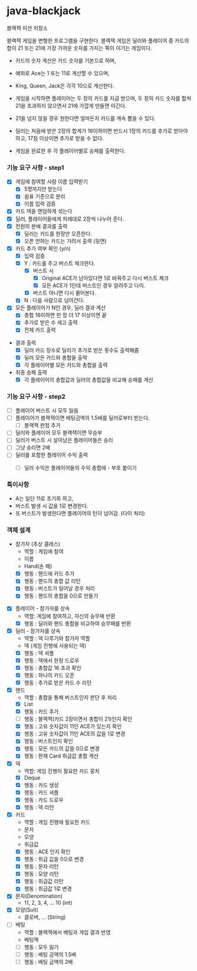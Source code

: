 # java-blackjack

블랙잭 미션 저장소

블랙잭 게임을 변형한 프로그램을 구현한다. 블랙잭 게임은 딜러와 플레이어 중 카드의 합이 21 또는 21에 가장 가까운 숫자를 가지는 쪽이 이기는 게임이다.

- 카드의 숫자 계산은 카드 숫자를 기본으로 하며, 
- 예외로 Ace는 1 또는 11로 계산할 수 있으며, 
- King, Queen, Jack은 각각 10으로 계산한다.

- 게임을 시작하면 플레이어는 두 장의 카드를 지급 받으며, 두 장의 카드 숫자를 합쳐 21을 초과하지 않으면서 21에 가깝게 만들면 이긴다.
- 21을 넘지 않을 경우 원한다면 얼마든지 카드를 계속 뽑을 수 있다.
- 딜러는 처음에 받은 2장의 합계가 16이하이면 반드시 1장의 카드를 추가로 받아야 하고, 17점 이상이면 추가로 받을 수 없다.

- 게임을 완료한 후 각 플레이어별로 승패를 출력한다.

### 기능 요구 사항 - step1
- [x] 게임에 참여할 사람 이름 입력받기
  - [x] 5명까지만 받는다
  - [x] 쉼표 기준으로 분리
  - [x] 이름 입력 검증
- [x] 카드 덱을 랜덤하게 섞는다
- [x] 딜러, 플레이어들에게 차례대로 2장씩 나누어 준다.
- [x] 전원의 분배 결과를 출력
  - [x] 딜러는 카드를 한장만 오픈한다.
  - [x] 오픈 안하는 카드는 가려서 출력 (뒷면) 
- [x] 카드 추가 여부 확인 (y/n)
  - [x] 입력 검증
  - [x] Y : 카드를 주고 버스트 체크한다.
    - [x] 버스트 시
      - [x] Original ACE가 남아있다면 1로 바꿔주고 다시 버스트 체크 
      - [x] 모든 ACE가 1인데 버스트인 경우 알려주고 다이.
    - [x] 버스트 아니면 다시 물어본다.
  - [x] N : 다음 사람으로 넘어간다.
- [x] 모든 플레이어가 N인 경우, 딜러 결과 계산
  - [X] 총합 16이하면 한 장 더 17 이상이면 끝
  - [X] 추가로 받은 수 세고 출력
  - [X] 전체 카드 출력
- 결과 출력
  - [X] 딜러 카드 장수로 딜러가 추가로 받은 횟수도 출력해줌
  - [X] 딜러 모든 카드와 총합을 출력
  - [X] 각 플레이어별 모든 카드와 총합을 출력
- 최종 승패 출력
  - [X] 각 플레이어의 총합값과 딜러의 총합값을 비교해 승패를 계산

### 기능 요구 사항 - step2
- [ ] 플레이어 버스트 시 모두 잃음
- [ ] 플레이어가 블랙잭이면 베팅금액의 1.5배를 딜러로부터 받는다. 
  - [ ] 블랙잭 판정 추가
- [ ] 딜러와 플레이어 모두 블랙잭이면 무승부
- [ ] 딜러가 버스트 시 살아남은 플레이어들은 승리
- [ ] 그냥 승리면 2배
- [ ] 딜러를 포함한 플레이어 수익 출력
  - [ ] 딜러 수익은 플레이어들의 수익 총합에 - 부호 붙이기


### 특이사항
 - A는 일단 11로 초기화 하고,
 - 버스트 발생 시 값을 1로 변경한다.
 - 또 버스트가 발생한다면 플레이어의 턴이 넘어감. (다이 처리)

### 객체 설계
- 참가자 (추상 클래스)
  - 역할 : 게임에 참여
  - 이름
  - Hand(손 패)
  - [x] 행동 : 핸드에 카드 추가
  - [x] 행동 : 핸드의 총합 값 리턴
  - [x] 행동 : 버스트가 일어날 경우 처리
  - [x] 행동 : 핸드의 총합을 0으로 만들기
- [X] 플레이어 - 참가자를 상속
  - 역할: 게임에 참여하고, 자신의 승무패 반환
  - [x] 행동 : 딜러와 핸드 총합을 비교하여 승무패를 반환
- [x] 딜러 - 참가자를 상속
  - 역할 : 덱 다루기와 참가자 역할
  - 덱 (게임 진행에 사용되는 덱)
  - [x] 행동 : 덱 셔플
  - [x] 행동 : 덱에서 한장 드로우
  - [x] 행동 : 총합값 16 초과 확인
  - [x] 행동 : 하나의 카드 오픈
  - [x] 행동 : 추가로 받은 카드 수 리턴

- [x] 핸드
  - 역할 : 총합을 통해 버스트인지 판단 후 처리 
  - [x] List<Card>
  - [x] 행동 : 카드 추가
  - [ ] 행동 : 블랙잭(카드 2장이면서 총합이 21)인지 확인
  - [X] 행동 : 고유 숫자값이 11인 ACE가 있는지 확인
  - [x] 행동 : 고유 숫자값이 11인 ACE의 값을 1로 변경
  - [x] 행동 : 버스트인지 확인
  - [x] 행동 : 모든 카드의 값을 0으로 변경
  - [x] 행동 : 현재 Card 취급값 총합 계산
- [x] 덱
  - 역할: 게임 진행이 필요한 카드 뭉치
  - [x] Deque<Card>
  - [x] 행동 : 카드 생성
  - [X] 행동 : 카드 셔플
  - [x] 행동 : 카드 드로우
  - [x] 행동 : 덱 리턴
- [x] 카드
  - 역할 : 게임 진행에 필요한 카드 
  - 문자
  - 모양
  - 취급값
  - [x] 행동 : ACE 인지 확인
  - [x] 행동 : 취급 값을 0으로 변경
  - [x] 행동 : 문자 리턴
  - [x] 행동 : 모양 리턴
  - [x] 행동 : 취급값 리턴
  - [x] 행동 : 취급값 1로 변경
- [x] 문자(Denomination)
  - 11, 2, 3, 4, ... 10 (int)
- [x] 모양(Suit)
  - 클로버, ... (String)
- [ ] 베팅
  - 역할 : 블랙잭에서 베팅과 게임 결과 반영
  - 베팅액
  - [ ] 행동 : 모두 잃기
  - [ ] 행동 : 베팅 금액의 1.5배 
  - [ ] 행동 : 베팅 금액의 2배
